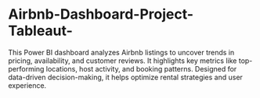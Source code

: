 # Airbnb-Dashboard-Project-Tableaut-
This Power BI dashboard analyzes Airbnb listings to uncover trends in pricing, availability, and customer reviews. It highlights key metrics like top-performing locations, host activity, and booking patterns. Designed for data-driven decision-making, it helps optimize rental strategies and user experience.
